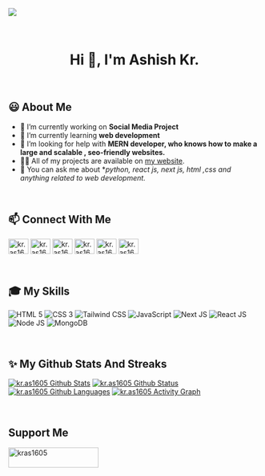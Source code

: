 ![](https://res.cloudinary.com/dyb9udmiq/image/upload/v1682930755/banner_bb2k0p.gif)

<br/>
 
<h1 align="center">Hi 👋, I'm Ashish Kr.</h1>

<br/>

## 😃 About Me
- 🔭 I’m currently working on **Social Media Project**
- 🌱 I’m currently learning **web development**
- 🤝 I’m looking for help with **MERN developer, who knows how to make a large and scalable , seo-friendly websites.**
- 👨‍💻 All of my projects are available on [my website](https://kras1605-my-web-portfolio.vercel.app/).
- 💬 You can ask me about **python, react js, next js, html ,css and anything related to web development.*

<br/>

## 📫 Connect With Me
<a href="https://codepen.io/kras1605" target="blank"><img align="center" src="https://raw.githubusercontent.com/rahuldkjain/github-profile-readme-generator/master/src/images/icons/Social/codepen.svg" alt="kr.as1605" height="30" width="40" /></a>
<a href="https://dev.to/kras1605" target="blank"><img align="center" src="https://raw.githubusercontent.com/rahuldkjain/github-profile-readme-generator/master/src/images/icons/Social/devto.svg" alt="kr.as1605" height="30" width="40" /></a>
<a href="https://twitter.com/krash1605" target="blank"><img align="center" src="https://raw.githubusercontent.com/rahuldkjain/github-profile-readme-generator/master/src/images/icons/Social/twitter.svg" alt="kr.as1605" height="30" width="40" /></a>
<a href="https://instagram.com/kr.as1605" target="blank"><img align="center" src="https://raw.githubusercontent.com/rahuldkjain/github-profile-readme-generator/master/src/images/icons/Social/instagram.svg" alt="kr.as1605" height="30" width="40" /></a>
<a href="https://www.youtube.com/channel/UCTFN_TfO6Shm0yf3nFtwn5A" target="blank"><img align="center" src="https://raw.githubusercontent.com/rahuldkjain/github-profile-readme-generator/master/src/images/icons/Social/youtube.svg" alt="kr.as1605" height="30" width="40" /></a>
<a href="https://www.hackerrank.com/kumar_ashish1601" target="blank"><img align="center" src="https://raw.githubusercontent.com/rahuldkjain/github-profile-readme-generator/master/src/images/icons/Social/hackerrank.svg" alt="kr.as1605" height="30" width="40" /></a>

<br/>

## 🎓 My Skills
![HTML 5](https://img.shields.io/badge/html5-%23E34F26.svg?style=flat-square&logo=html5&logoColor=white)
![CSS 3](https://img.shields.io/badge/css3-%231572B6.svg?style=flat-square&logo=css3&logoColor=white)
![Tailwind CSS](https://img.shields.io/badge/tailwindcss-%2338B2AC.svg?style=flat-square&logo=tailwind-css&logoColor=white)
![JavaScript](https://img.shields.io/badge/javascript-%23323330.svg?style=flat-square&logo=javascript&logoColor=%23F7DF1E)
![Next JS](https://img.shields.io/badge/Nextjs-black?style=flat-square&logo=next.js&logoColor=white)
![React JS](https://img.shields.io/badge/react-%2320232a.svg?style=flat-square&logo=react&logoColor=%2361DAFB)
![Node JS](https://img.shields.io/badge/node.js-6DA55F?style=flat-square&logo=node.js&logoColor=white)
![MongoDB](https://img.shields.io/badge/MongoDB-%234ea94b.svg?style=flat-square&logo=mongodb&logoColor=white)

<br/>

## ✨ My Github Stats And Streaks
<a href="https://github.com/kras1605/github-readme-stats"><img alt="kr.as1605 Github Stats" src="https://github-readme-stats.vercel.app/api?username=kras1605&show_icons=true&count_private=true&theme=react&hide_border=true&bg_color=0D1117" /></a>
<a href="https://github.com/kras1605/github-readme-stats"><img alt="kr.as1605 Github Status" src="https://github-readme-stats.vercel.app/api/top-langs/?username=kras1605&langs_count=8&count_private=true&layout=compact&theme=react&hide_border=true&bg_color=0D1117" /></a>
<a href="https://github.com/kras1605/github-readme-stats"><img alt="kr.as1605 Github Languages" src="http://github-readme-streak-stats.herokuapp.com?user=kras1605&theme=github-dark-blue&hide_border=true" /></a>
<a href="https://github.com/devat-youtuber/github-readme-activity-graph"><img alt="kr.as1605 Activity Graph" src="https://activity-graph.herokuapp.com/graph?username=kras1605&bg_color=0D1117&color=5BCDEC&line=5BCDEC&point=FFFFFF&hide_border=true" /></a>


<br/>

## Support Me
<p><a href="https://www.buymeacoffee.com/kras1605"> <img align="left" src="https://cdn.buymeacoffee.com/buttons/v2/default-yellow.png" height="40" width="180" alt="kras1605" /></a></p>

<br/>
<br/>
<br/>
